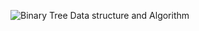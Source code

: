 
![Binary Tree Data structure and Algorithm](https://www.tutorialspoint.com/data_structures_algorithms/images/binary_tree.jpg)
